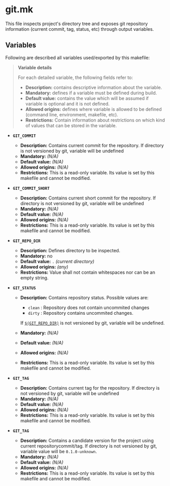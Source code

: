 # git.mk

This file inspects project's directory tree and exposes git repository information (current commit, tag, status, etc) through output variables.

## Variables

Following are described all variables used/exported by this makefile:

> **Variable details**
>
> For each detailed variable, the following fields refer to:
>
> * **Description:** contains descriptive information about the variable.
> * **Mandatory:** defines if a variable must be defined during build.
> * **Default value:** contains the value which will be assumed if variable is optional and it is not defined.
> * **Allowed origins:** defines where variable is allowed to be defined (command line, environment, makefile, etc).
> * **Restrictions:** Contain information about restrictions on which kind of values that can be stored in the variable.

<a name="GIT_COMMIT"></a>
* **`GIT_COMMIT`**

  * **Description:** Contains current commit for the repository. If directory is not versioned by git, variable will be undefined
  * **Mandatory:** _(N/A)_
  * **Default value:** _(N/A)_
  * **Allowed origins:** _(N/A)_
  * **Restrictions:** This is a read-only variable. Its value is set by this makefile and cannot be modified.

<a name="GIT_COMMIT_SHORT"></a>
* **`GIT_COMMIT_SHORT`**

  * **Description:** Contains current short commit for the repository. If directory is not versioned by git, variable will be undefined
  * **Mandatory:** _(N/A)_
  * **Default value:** _(N/A)_
  * **Allowed origins:** _(N/A)_
  * **Restrictions:** This is a read-only variable. Its value is set by this makefile and cannot be modified.

<a name="GIT_REPO_DIR"></a>
* **`GIT_REPO_DIR`**

  * **Description:** Defines directory to be inspected.
  * **Mandatory:** no
  * **Default value:** `.` _(current directory)_
  * **Allowed origins:** _(any)_
  * **Restrictions:** Value shall not contain whitespaces nor can be an empty string.

<a name="GIT_STATUS"></a>
* **`GIT_STATUS`**

  * **Description:** Contains repository status. Possible values are:

    * `clean` : Repository does not contain uncommited changes
    * `dirty` : Repository contains uncommited changes.

    If [`$(GIT_REPO_DIR)`](#GIT_REPO_DIR) is not versioned by git, variable will be undefined.

  * **Mandatory:** _(N/A)_
  * **Default value:** _(N/A)_
  * **Allowed origins:** _(N/A)_
  * **Restrictions:** This is a read-only variable. Its value is set by this makefile and cannot be modified.

<a name="GIT_TAG"></a>
* **`GIT_TAG`**

  * **Description:** Contains current tag for the repository. If directory is not versioned by git, variable will be undefined
  * **Mandatory:** _(N/A)_
  * **Default value:** _(N/A)_
  * **Allowed origins:** _(N/A)_
  * **Restrictions:** This is a read-only variable. Its value is set by this makefile and cannot be modified.

  <a name="GIT_VERSION"></a>
* **`GIT_TAG`**

  * **Description:** Contains a candidate version for the project using current repositorycommit/tag. If directory is not versioned by git, variable value will be `0.1.0-unknown`.
  * **Mandatory:** _(N/A)_
  * **Default value:** _(N/A)_
  * **Allowed origins:** _(N/A)_
  * **Restrictions:** This is a read-only variable. Its value is set by this makefile and cannot be modified.
